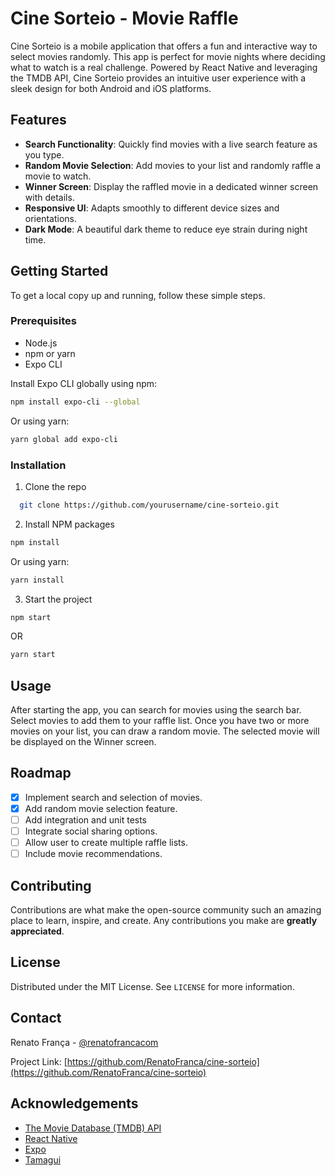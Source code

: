 # Cine Sorteio - Movie Raffle

Cine Sorteio is a mobile application that offers a fun and interactive way to select movies randomly. This app is perfect for movie nights where deciding what to watch is a real challenge. Powered by React Native and leveraging the TMDB API, Cine Sorteio provides an intuitive user experience with a sleek design for both Android and iOS platforms.

## Features

- **Search Functionality**: Quickly find movies with a live search feature as you type.
- **Random Movie Selection**: Add movies to your list and randomly raffle a movie to watch.
- **Winner Screen**: Display the raffled movie in a dedicated winner screen with details.
- **Responsive UI**: Adapts smoothly to different device sizes and orientations.
- **Dark Mode**: A beautiful dark theme to reduce eye strain during night time.

## Getting Started

To get a local copy up and running, follow these simple steps.

### Prerequisites

- Node.js
- npm or yarn
- Expo CLI

Install Expo CLI globally using npm:

```bash
npm install expo-cli --global
```

Or using yarn:

```bash
yarn global add expo-cli
```

### Installation

1. Clone the repo

```bash
  git clone https://github.com/yourusername/cine-sorteio.git
```

2. Install NPM packages

```bash
npm install
```

Or using yarn:

```bash
yarn install
```

3. Start the project

```bash
npm start
```

OR

```bash
yarn start
```

## Usage

After starting the app, you can search for movies using the search bar. Select movies to add them to your raffle list. Once you have two or more movies on your list, you can draw a random movie. The selected movie will be displayed on the Winner screen.

## Roadmap

- [x] Implement search and selection of movies.
- [x] Add random movie selection feature.
- [ ] Add integration and unit tests
- [ ] Integrate social sharing options.
- [ ] Allow user to create multiple raffle lists.
- [ ] Include movie recommendations.

## Contributing

Contributions are what make the open-source community such an amazing place to learn, inspire, and create. Any contributions you make are **greatly appreciated**.

## License

Distributed under the MIT License. See `LICENSE` for more information.

## Contact

Renato França - [@renatofrancacom](https://twitter.com/renatofrancacom)

Project Link: [https://github.com/RenatoFranca/cine-sorteio](https://github.com/RenatoFranca/cine-sorteio)

## Acknowledgements

- [The Movie Database (TMDB) API](https://www.themoviedb.org/documentation/api)
- [React Native](https://reactnative.dev/)
- [Expo](https://expo.dev/)
- [Tamagui](https://tamagui.dev/)
